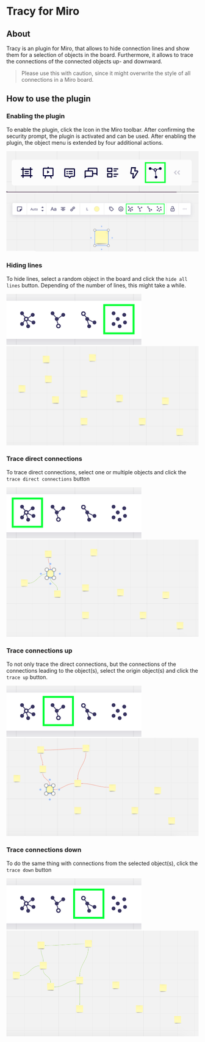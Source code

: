 # Tracy for Miro
## About
Tracy is an plugin for Miro, that allows to hide connection lines and show them for a selection of objects in the board.
Furthermore, it allows to trace the connections of the connected objects up- and downward.
> Please use this with caution, since it might overwrite the style of all connections in a Miro board.  

## How to use the plugin
### Enabling the plugin
To enable the plugin, click the Icon in the Miro toolbar. After confirming the security prompt, the plugin is activated and can be used.
After enabling the plugin, the object menu is extended by four additional actions.

![](./doc_img/ui_activate.png)
![](./doc_img/ui_init.png)

### Hiding lines
 To hide lines, select a random object in the board and click the `hide all lines` button. Depending of the number of lines, this might take a while.
 
![](./doc_img/ui_hide.png)
![](./doc_img/result_hide.png)

### Trace direct connections
To trace direct connections, select one or multiple objects and click the `trace direct connections` button

![](./doc_img/ui_direct.png)
![](./doc_img/result_direct.png)

### Trace connections up
To not only trace the direct connections, but the connections of the connections leading to the object(s), select the origin object(s) and click the `trace up` button. 

![](./doc_img/ui_up.png)
![](./doc_img/result_up.png)

### Trace connections down
To do the same thing with connections from the selected object(s), click the `trace down` button

![](./doc_img/ui_down.png)
![](./doc_img/result_down.png)

